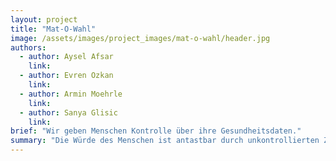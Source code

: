 ```yaml
---
layout: project
title: "Mat-O-Wahl"
image: /assets/images/project_images/mat-o-wahl/header.jpg
authors:
  - author: Aysel Afsar
    link:
  - author: Evren Ozkan
    link:
  - author: Armin Moehrle
    link:
  - author: Sanya Glisic
    link:
brief: "Wir geben Menschen Kontrolle über ihre Gesundheitsdaten."
summary: "Die Würde des Menschen ist antastbar durch unkontrollierten Zugang zu Gesundheitsdaten. Kailona gibt den Menschen Kontrolle über ihre Gesundheitsdaten zurück. Unser Prototyp ermöglicht Entwickler:innen, die Basisplattform mit benutzerdefinierten Gesundheitsdaten zu erweitern"
---
```

